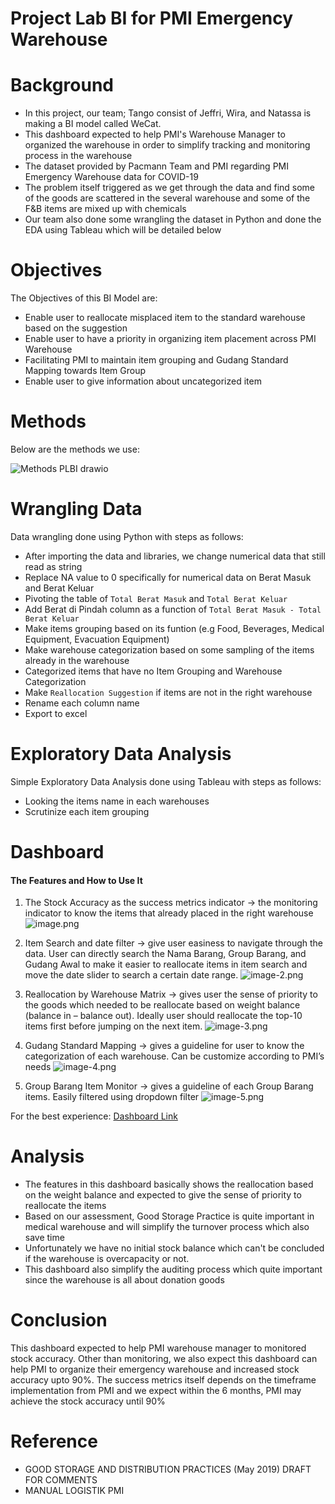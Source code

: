 # Project Lab BI for PMI Emergency Warehouse


# Background
* In this project, our team; Tango consist of Jeffri, Wira, and Natassa is making a BI model called WeCat.
* This dashboard expected to help PMI's Warehouse Manager to organized the warehouse in order to simplify tracking and monitoring process in the warehouse
* The dataset provided by Pacmann Team and PMI regarding PMI Emergency Warehouse data for COVID-19
* The problem itself triggered as we get through the data and find some of the goods are scattered in the several warehouse and some of the F&B items are mixed up with chemicals 
* Our team also done some wrangling the dataset in Python and done the EDA using Tableau which will be detailed below

# Objectives
The Objectives of this BI Model are:
* Enable user to reallocate misplaced item to the standard warehouse based on the suggestion
* Enable user to have a priority in organizing item placement across PMI Warehouse
* Facilitating PMI to maintain item grouping and Gudang Standard Mapping towards Item Group
* Enable user to give information about uncategorized item

# Methods
Below are the methods we use:

![Methods PLBI drawio](https://user-images.githubusercontent.com/95117954/151593551-d62b203b-982e-4535-bc0a-43c532eefe27.png)

# Wrangling Data
Data wrangling done using Python with steps as follows:

* After importing the data and libraries, we change numerical data that still read as string
* Replace NA value to 0 specifically for numerical data on Berat Masuk and Berat Keluar
* Pivoting the table of `Total Berat Masuk` and `Total Berat Keluar`
* Add Berat di Pindah column as a function of `Total Berat Masuk - Total Berat Keluar`
* Make items grouping based on its funtion (e.g Food, Beverages, Medical Equipment, Evacuation Equipment)
* Make warehouse categorization based on some sampling of the items already in the warehouse
* Categorized items that have no Item Grouping and Warehouse Categorization
* Make `Reallocation Suggestion` if items are not in the right warehouse
* Rename each column name
* Export to excel

# Exploratory Data Analysis
Simple Exploratory Data Analysis done using Tableau with steps as follows:
* Looking the items name in each warehouses
* Scrutinize each item grouping

# Dashboard
#### The Features and How to Use It
1.	The Stock Accuracy as the success metrics indicator &#8594; the monitoring indicator to know the items that already placed in the right warehouse
![image.png](attachment:image.png)

2.	Item Search and date filter &#8594; give user easiness to navigate through the data. User can directly search the Nama Barang, Group Barang, and Gudang Awal to make it easier to reallocate items in item search and move the date slider to search a certain date range.
![image-2.png](attachment:image-2.png)

3.	Reallocation by Warehouse Matrix &#8594; gives user the sense of priority to the goods which needed to be reallocate based on weight balance (balance in – balance out). Ideally user should reallocate the top-10 items first before jumping on the next item.
![image-3.png](attachment:image-3.png)
 
4.	Gudang Standard Mapping &#8594; gives a guideline for user to know the categorization of each warehouse. Can be customize according to PMI’s needs
![image-4.png](attachment:image-4.png)

5.	Group Barang Item Monitor &#8594; gives a guideline of each Group Barang items. Easily filtered using dropdown filter
![image-5.png](attachment:image-5.png)

For the best experience: [Dashboard Link](https://public.tableau.com/app/profile/natassa.adi.putri/viz/WeCat/Wecat1_0?publish=yes)

# Analysis
* The features in this dashboard basically shows the reallocation based on the weight balance and expected to give the sense of priority to reallocate the items
* Based on our assessment, Good Storage Practice is quite important in medical warehouse and will simplify the turnover process which also save time
* Unfortunately we have no initial stock balance which can't be concluded if the warehouse is overcapacity or not.
* This dashboard also simplify the auditing process which quite important since the warehouse is all about donation goods

# Conclusion
This dashboard expected to help PMI warehouse manager to monitored stock accuracy. Other than monitoring, we also expect this dashboard can help PMI to organize their emergency warehouse and increased stock accuracy upto 90%. The success metrics itself depends on the timeframe implementation from PMI and we expect within the 6 months, PMI may achieve the stock accuracy until 90%


# Reference
* GOOD STORAGE AND DISTRIBUTION PRACTICES (May 2019) DRAFT FOR COMMENTS
* MANUAL LOGISTIK PMI


